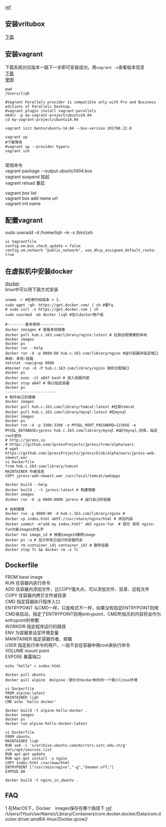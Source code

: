 [ref](http://blog.csdn.net/zhouhuakang/article/details/51098066)
## 安装vritubox
[下载](http://www.oracle.com/technetwork/server-storage/virtualbox/downloads/index.html)
## 安装vagrant
下载系统对应版本一路下一步即可安装成功，用`vagrant -v`查看版本信息  
[下载](https://www.vagrantup.com/downloads.html)  
[使用](https://www.vagrantup.com/docs/cli)

```
pwd
/Users/liqh

#Vagrant Parallels provider is compatible only with Pro and Business editions of Parallels Desktop.
#vagrant plugin install vagrant-parallels
mkdir -p my-vagrant-project/ubuntu14.04
cd my-vagrant-project/ubuntu14.04

vagrant init bento/ubuntu-14.04 --box-version 201708.22.0

vagrant up
#下载等待
#vagrant up --provider hyperv
vagrant ssh


```
常用命令<br />
vagrant package --output ubuntu1404.box<br />
vagrant suspend 挂起<br />
vagrant reload 重启<br />

vagrant box list <br />
vagrant box add name url<br />
vagrant init name<br />

## 配置vagrant
sudo useradd -d /home/liqh -m -s /bin/zsh
```
vi Vagrantfile
config.vm.box_check_update = false
config.vm.network "public_network", use_dhcp_assigned_default_route: true
```


## 在虚拟机中安装docker
[docker](https://www.docker.com/)  <br />
linux中可以用下面方式安装
```
uname -r #检察内核版本 > 3.
sudo wget -qO- https://get.docker.com/ | sh #要fq
# sudo curl -s https://get.docker.com | sh
sudo usermod -aG docker liqh #加入docker用户组
 
#--------基本使用-----------
docker imsages # 查看本地镜像
docker pull hub.c.163.com/library/nginx:latest # 拉取远程镜像到本地
docker images 
docker ps
docker run --help
docker run -d -p 8080:80 hub.c.163.com/library/nginx #运行容器并指定端口映射，本地:容器
netstat -nap|grep 8080
#docker run -d -P hub.c.163.com/library/nginx 随机分配端口
docker ps
docker exec -it a047 bash # 进入容器内部
docker stop a047 # 停止指定容器
docker ps
-----------------------
# 制作自己的镜像
docker images
docker pull hub.c.163.com/library/tomcat:latest #拉取tomcat
docker pull hub.c.163.com/library/mysql:latest #拉mysql
docker images
docker ps
docker run -d -p 3306:3306 -e MYSQL_ROOT_PASSWORD=123456 -e MYSQL_DATABASE=jpress hub.c.163.com/library/mysql #运行mysql,创库，指定root密码
# http://jpress.io
# https://github.com/JpressProjects/jpress/tree/alpha/wars
# wget https://github.com/JpressProjects/jpress/blob/alpha/wars/jpress-web-newest.war
vi Dockerfile
from hub.c.163.com/library/tomcat
MAINTAINER 作者信息
COPY jpress-web-newest.war /usr/local/tomcat/webapps

docker build --help
docker build . -t jpress:latest # 构建镜像
docker images
dcoker run -d -p 8800:8080 jpress # 运行自己的容器

# 自制镜像
docker run -p 8880:80 -d hub.c.163.com/library/nginx # 
docker cp index.html ab5f://usr/share/nginx/html # 添加内容
docker commit -m"add my index.html" ab5 nginx-fun  # 提交 保存 nginx-fun为新images的名字
docker rmi image_id # 根据imageId删除image
docker ps -a # 显示所有已运行的容器历史
docker rm container_id1 container_id2 # 删除容器
docker stop 7c && docker rm -v 7c
```

## Dockerfile
FROM base image<br />
RUN 在容器内执行命令<br />
ADD 往容器内添加文件，比COPY强大点，可以添加文件、目录、远程文件<br />
COPY 往容器内拷贝文件或目录<br />
CMD 指定容器执行程序入口<br />
ENTRYPOINT 与CMD一样，只是格式不一样，如果没有指定ENTRYPOINT则用CMD来启动，指定了ENTRYPOINT则用entrypoint，CMD所指示的内容将会作为entrypoint的参数<br />
WORKDIR 指定程序运行的路径<br />
ENV 为容器里设定环境变量<br />
MAINTAINER 指定容器作者、邮箱<br />
USER 指定执行命令的用户，一般不会在容器中用root来执行命令<br />
VOLUME mount point<br />
EXPOSE 暴露端口<br />

```
echo "hello" > index.html

docker pull ubuntu
docker pull alpine  #alpine：是针对docker制作的一个极小linux环境

vi Dockerfile
FROM alpine:latest
MAINTAINER liqh
CMD echo 'hello docker'

docker build -t alpine-hello-docker .
docker images
docker ps
docker run alpine-hello-docker:latest 

vi Dockerfile
FROM ubuntu
MAINTAINER liqh
RUN sed -i 's/archive.ubuntu.com/mirrors.ustc.edu.cn/g' /etc/apt/sources.list
RUN apt-get update
RUN apt-get install -y nginx
COPY index.html /var/www/html
ENTRYPOINT ["/usr/sbin/nginx","-g","daemon off;"]
EXPOSE 80

docker build -t nginx_in_ubuntu .

```
## FAQ
1 在MacOS下，Docker　images保存在哪个路径下 [ref](http://blog.csdn.net/tony1130/article/details/53181071)
/Users/{YourUserName}/Library/Containers/com.docker.docker/Data/com.docker.driver.amd64-linux/Docker.qcow2
